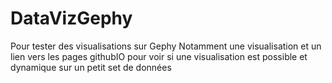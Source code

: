 # DataVizGephy
Pour tester des visualisations sur Gephy
Notamment une visualisation et un lien vers les pages githubIO pour voir si une visualisation est possible et dynamique sur un petit set de données
